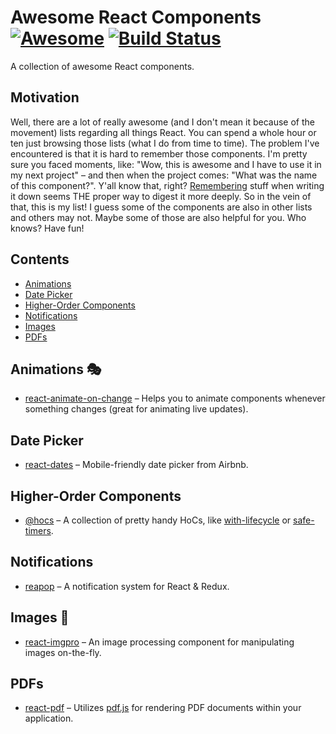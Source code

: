 # Awesome React Components [![Awesome](https://cdn.rawgit.com/sindresorhus/awesome/d7305f38d29fed78fa85652e3a63e154dd8e8829/media/badge.svg)](https://github.com/sindresorhus/awesome) [![Build Status](https://travis-ci.org/akoenig/awesome-react-components.svg?branch=master)](https://travis-ci.org/akoenig/awesome-react-components)

A collection of awesome React components.

## Motivation

Well, there are a lot of really awesome (and I don't mean it because of the movement) lists regarding all things React. You can spend a whole hour or ten just browsing those lists (what I do from time to time). The problem I've encountered is that it is hard to remember those components. I'm pretty sure you faced moments, like: "Wow, this is awesome and I have to use it in my next project" – and then when the project comes: "What was the name of this component?". Y'all know that, right? [Remembering](http://www.lifehack.org/articles/featured/writing-and-remembering-why-we-remember-what-we-write.html) stuff when writing it down seems THE proper way to digest it more deeply. So in the vein of that, this is my list! I guess some of the components are also in other lists and others may not. Maybe some of those are also helpful for you. Who knows? Have fun!

## Contents

  - [Animations](#animations-)
  - [Date Picker](#date-picker)
  - [Higher-Order Components](#higher-order-components)
  - [Notifications](#notifications)
  - [Images](#images-)
  - [PDFs](#pdfs-)

## Animations 🎭

  * [react-animate-on-change](https://github.com/arve0/react-animate-on-change) – Helps you to animate components whenever something changes (great for animating live updates).

## Date Picker

  * [react-dates](https://github.com/airbnb/react-dates) – Mobile-friendly date picker from Airbnb.

## Higher-Order Components

  * [@hocs](https://github.com/deepsweet/hocs) – A collection of pretty handy HoCs, like [with-lifecycle](https://github.com/deepsweet/hocs/tree/master/packages/with-lifecycle) or [safe-timers](https://github.com/deepsweet/hocs/tree/master/packages/safe-timers).

## Notifications

  * [reapop](https://github.com/LouisBarranqueiro/reapop) – A notification system for React & Redux.

## Images 📸

  * [react-imgpro](https://github.com/nitin42/react-imgpro) – An image processing component for manipulating images on-the-fly.

## PDFs

  * [react-pdf](https://github.com/wojtekmaj/react-pdf) – Utilizes [pdf.js](https://mozilla.github.io/pdf.js/) for rendering PDF documents within your application.